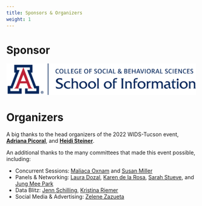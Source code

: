 ```yaml
---
title: Sponsors & Organizers
weight: 1
---
```


# Sponsor
<a href="https://ischool.arizona.edu/" target="_blank" rel="noopener"><img src="ischool-logo.png" width=500></a>


# Organizers

A big thanks to the head organizers of the 2022 WIDS-Tucson event, **[Adriana Picoral](https://picoral.github.io/)**, and **[Heidi Steiner](https://github.com/hidyverse)**.


An additional thanks to the many committees that made this event possible, including:

- Concurrent Sessions: [Maliaca Oxnam](https://datascience.arizona.edu/person/maliaca-oxnam) and [Susan Miller](https://www.linkedin.com/in/susanjmilleraz/)
- Panels & Networking:  [Laura Dozal](https://ischool.arizona.edu/people/laura-werthmann), [Karen de la Rosa](https://datascience.arizona.edu/person/karen-de-la-rosa), [Sarah Stueve](https://ischool.arizona.edu/people/sarah-stueve), and [Jung Mee Park](https://sites.google.com/site/jmp2114)
- Data Blitz: [Jenn Schilling](https://uair.arizona.edu/person/jenn-schilling), [Kristina Riemer](https://datascience.cals.arizona.edu/person/kristina-riemer)
- Social Media & Advertising: [Zelene Zazueta](https://pharmacology.arizona.edu/person/zelene-zazueta)